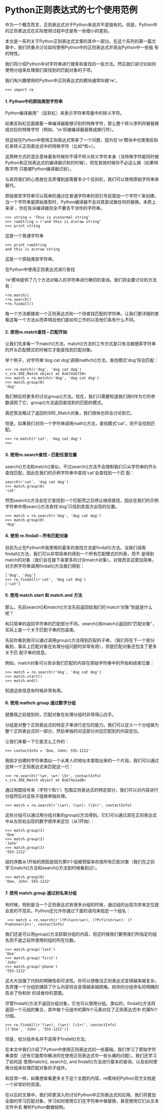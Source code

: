 # Python正则表达式的七个使用范例

作为一个概念而言，正则表达式对于Python来说并不是独有的。但是，Python中的正则表达式在实际使用过程中还是有一些细小的差别。

本文是一系列关于Python正则表达式文章的其中一部分。在这个系列的第一篇文章中，我们将重点讨论如何使用Python中的正则表达式并突出Python中一些独
有的特性。

我们将介绍Python中对字符串进行搜索和查找的一些方法。然后我们讲讨论如何使用分组来处理我们查找到的匹配对象的子项。

我们有兴趣使用的Python中正则表达式的模块通常叫做‘re'。

    
    
    >>> import re

#### 1\. Python中的原始类型字符串

Python编译器用‘\'（反斜杠）来表示字符串常量中的转义字符。

如果反斜杠后面跟着一串编译器能够识别的特殊字符，那么整个转义序列将被替换成对应的特殊字符（例如，‘\n'将被编译器替换成换行符）。

但这给在Python中使用正则表达式带来了一个问题，因为在‘re'模块中也使用反斜杠来转义正则表达式中的特殊字符（比如*和+）。

这两种方式的混合意味着有时候你不得不转义转义字符本身（当特殊字符能同时被Python和正则表达式的编译器识别的时候），但在其他时候你不必这么做（如果特殊字符
只能被Python编译器识别）。

与其将我们的心思放在去弄懂到底需要多少个反斜杠，我们可以使用原始字符串来替代。

原始类型字符串可以简单的通过在普通字符串的双引号前面加一个字符‘r'来创建。当一个字符串是原始类型时，Python编译器不会对其尝试做任何的替换。本质上来讲
，你在告诉编译器完全不要去干涉你的字符串。

    
    
    >>> string = 'This is a\nnormal string'
    >>> rawString = r'and this is a\nraw string'
    >>> print string

这是一个普通字符串

    
    
    >>> print rawString
    and this is a\nraw string

这是一个原始类型字符串。

在Python中使用正则表达式进行查找

‘re'模块提供了几个方法对输入的字符串进行确切的查询。我们将会要讨论的方法有：

    
    
    •re.match()
    •re.search()
    •re.findall()

每一个方法都接收一个正则表达式和一个待查找匹配的字符串。让我们更详细的查看这每一个方法从而弄明白他们是如何工作的以及他们各有什么不同。

#### 2\. 使用re.match查找 – 匹配开始

让我们先来看一下match()方法。match()方法的工作方式是只有当被搜索字符串的开头匹配模式的时候它才能查找到匹配对象。

举个例子，对字符串‘dog cat dog'调用mathch()方法，查找模式‘dog'将会匹配：

    
    
    >>> re.match(r'dog', 'dog cat dog')
    <_sre.SRE_Match object at 0xb743e720<
    >>> match = re.match(r'dog', 'dog cat dog')
    >>> match.group(0)
    'dog'

我们稍后将更多的讨论group()方法。现在，我们只需要知道我们用0作为它的参数调用了它，group()方法返回查找到的匹配的模式。

我还暂且略过了返回的SRE_Match对象，我们很快也将会讨论到它。

但是，如果我们对同一个字符串调用math()方法，查找模式‘cat'，则不会找到匹配。

    
    
    >>> re.match(r'cat', 'dog cat dog')
    >>>

#### 3\. 使用re.search查找 – 匹配任意位置

search()方法和match()类似，不过search()方法不会限制我们只从字符串的开头查找匹配，因此在我们的示例字符串中查找‘cat'会查找到一个匹
配：

    
    
    search(r'cat', 'dog cat dog')
    >>> match.group(0)
    'cat'

然而search()方法会在它查找到一个匹配项之后停止继续查找，因此在我们的示例字符串中用searc()方法查找‘dog'只找到其首次出现的位置。

    
    
    >>> match = re.search(r'dog', 'dog cat dog')
    >>> match.group(0)
    'dog'

#### 4\. 使用 re.findall – 所有匹配对象

目前为止在Python中我使用的最多的查找方法是findall()方法。当我们调用findall()方法，我们可以非常简单的得到一个所有匹配模式的列表，而不
是得到match的对象（我们会在接下来更多的讨论match对象）。对我而言这更加简单。对示例字符串调用findall()方法我们得到：

    
    
    ['dog', 'dog']
    >>> re.findall(r'cat', 'dog cat dog')
    ['cat']

#### 5\. 使用 match.start 和 match.end 方法

那么，先前search()和match()方法先前返回给我们的‘match'对象”到底是什么呢？

和只简单的返回字符串的匹配部分不同，search()和match()返回的“匹配对象”，实际上是一个关于匹配子串的包装类。

先前你看到我可以通过调用group()方法得到匹配的子串，（我们将在下一个部分看到，事实上匹配对象在处理分组问题时非常有用），但是匹配对象还包含了更多关于匹
配子串的信息。

例如，match对象可以告诉我们匹配的内容在原始字符串中的开始和结束位置：

    
    
    >>> match = re.search(r'dog', 'dog cat dog')
    >>> match.start()
    >>> match.end()

知道这些信息有时候非常有用。

#### 6\. 使用 mathch.group 通过数字分组

就像我之前提到的，匹配对象在处理分组时非常得心应手。

分组是对整个正则表达式的特定子串进行定位的能力。我们可以定义一个分组做为整个正则表达式的一部分，然后单独的对这部分对应匹配到的内容定位。

让我们来看一下它是怎么工作的：

    
    
    >>> contactInfo = 'Doe, John: 555-1212'

我刚才创建的字符串类似一个从某人的地址本里取出来的一个片段。我们可以通过这样一个正则表达式来匹配这一行：

    
    
    >>> re.search(r'\w+, \w+: \S+', contactInfo)
    <_sre.SRE_Match object at 0xb74e1ad8<

通过用圆括号来（字符‘('和‘)'）包围正则表达式的特定部分，我们可以对内容进行分组然后对这些子组做单独处理。

    
    
    >>> match = re.search(r'(\w+), (\w+): (\S+)', contactInfo)

这些分组可以通过用分组对象的group()方法得到。它们可以通过其在正则表达式中从左到右出现的数字顺序来定位（从1开始）：

    
    
    >>> match.group(1)
    'Doe'
    >>> match.group(2)
    'John'
    >>> match.group(3)
    '555-1212'

组的序数从1开始的原因是因为第0个组被预留来存放所有匹配对象（我们在之前学习match()方法和search()方法到时候看到过）。

    
    
    >>> match.group(0)
    'Doe, John: 555-1212'

#### 7\. 使用 match.group 通过别名来分组

有时候，特别是当一个正则表达式有很多分组的时候，通过组的出现次序来定位就会变的不现实。Python还允许你通过下面的语句来指定一个组名：

    
    
     >>> match = re.search(r'(?P<last>\w+), (?P<first>\w+): (?P<phone>\S+)', contactInfo)

我们还是可以用group()方法获取分组的内容，但这时候我们要用我们所指定的组名而不是之前所使用的组的所在位数。

    
    
    >>> match.group('last')
    'Doe'
    >>> match.group('first')
    'John'
    >>> match.group('phone')
    '555-1212'

这大大加强了代码的明确性和可读性。你可以想像当正则表达式变得越来越复杂，去弄懂一个分组到捕获了什么内容将会变得越来越困难。给你的分组命名将明确的告诉了你和你
的读者你的意图。

尽管findall()方法不返回分组对象，它也可以使用分组。类似的，findall()方法将返回一个元组的集合，其中每个元组中的第N个元素对应了正则表达式中
的第N个分组。

    
    
    >>> re.findall(r'(\w+), (\w+): (\S+)', contactInfo)
    [('Doe', 'John', '555-1212')]

但是，给分组命名并不适用于findall()方法。

在本文中我们介绍了Python中使用正则表达式的一些基础。我们学习了原始字符串类型（还有它能帮你解决的在使用正则表达式中一些头痛的问题）。我们还学习了如何适
使用match(), search(), and findall()方法进行基本的查询，以及如何使用分组来处理匹配对象的子组件。

和往常一样，如果想查看更多关于这个主题的内容，re模块的Python官方文档是一个非常好的资源。

在以后的文章中，我们将更深入的讨论Python中正则表达式的应用。我们将更加全面的学习匹配对象，学习如何使用它们在字符串中做替换，甚至使用它们从文本文件中去
解析Python数据结构。

  


